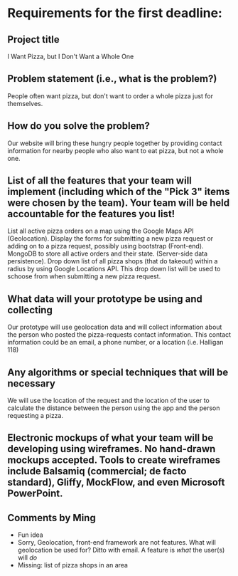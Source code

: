 # Requirements for the first deadline:

## Project title

I Want Pizza, but I Don't Want a Whole One

## Problem statement (i.e., what is the problem?)

People often want pizza, but don't want to order a whole pizza just for themselves.

## How do you solve the problem?

Our website will bring these hungry people together by providing contact information for nearby people who also want to eat pizza, but not a whole one.

## List of all the features that your team will implement (including which of the "Pick 3" items were chosen by the team). Your team will be held accountable for the features you list!

List all active pizza orders on a map using the Google Maps API (Geolocation).
Display the forms for submitting a new pizza request or adding on to a pizza request, possibly using bootstrap (Front-end).
MongoDB to store all active orders and their state. (Server-side data persistence).
Drop down list of all pizza shops (that do takeout) within a radius by using Google Locations API. This drop down list will be used to schoose from when submitting a new pizza request.

## What data will your prototype be using and collecting

Our prototype will use geolocation data and will collect information about the person who posted the pizza-requests contact information. This contact information could be an email, a phone number, or a location (i.e. Halligan 118)

## Any algorithms or special techniques that will be necessary

We will use the location of the request and the location of the user to calculate the distance between the person using the app and the person requesting a pizza.

## Electronic mockups of what your team will be developing using wireframes. No hand-drawn mockups accepted. Tools to create wireframes include Balsamiq (commercial; de facto standard), Gliffy, MockFlow, and even Microsoft PowerPoint.

## Comments by Ming
* Fun idea
* Sorry, Geolocation, front-end framework are not features.  What will geolocation be used for? Ditto with email.  A feature is *what* the user(s) will *do*
* Missing: list of pizza shops in an area
